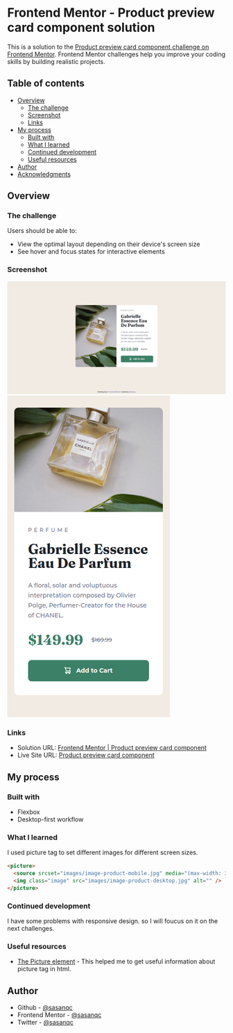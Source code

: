 # Frontend Mentor - Product preview card component solution

This is a solution to the [Product preview card component challenge on Frontend Mentor](https://www.frontendmentor.io/challenges/product-preview-card-component-GO7UmttRfa). Frontend Mentor challenges help you improve your coding skills by building realistic projects.

## Table of contents

- [Overview](#overview)
  - [The challenge](#the-challenge)
  - [Screenshot](#screenshot)
  - [Links](#links)
- [My process](#my-process)
  - [Built with](#built-with)
  - [What I learned](#what-i-learned)
  - [Continued development](#continued-development)
  - [Useful resources](#useful-resources)
- [Author](#author)
- [Acknowledgments](#acknowledgments)

## Overview

### The challenge

Users should be able to:

- View the optimal layout depending on their device's screen size
- See hover and focus states for interactive elements

### Screenshot

![](./screenshot/screenshot-desktop.png)
![](./screenshot/screenshot-mobile.png)

### Links

- Solution URL: [Frontend Mentor | Product preview card component](https://www.frontendmentor.io/solutions/product-preview-card-component-z0BCForI0n)
- Live Site URL: [Product preview card component](https://sasanqc.github.io/product-preview-card-component/)

## My process

### Built with

- Flexbox
- Desktop-first workflow

### What I learned

I used picture tag to set different images for different screen sizes.

```html
<picture>
  <source srcset="images/image-product-mobile.jpg" media="(max-width: 375px)" />
  <img class="image" src="images/image-product-desktop.jpg" alt="" />
</picture>
```

### Continued development

I have some problems with responsive design. so I will foucus on it on the next challenges.

### Useful resources

- [The Picture element](https://developer.mozilla.org/en-US/docs/Web/HTML/Element/picture) - This helped me to get useful information about picture tag in html.

## Author

- Github - [@sasanqc](https://github.com/sasanqc/)
- Frontend Mentor - [@sasanqc](https://www.frontendmentor.io/profile/sasanqc)
- Twitter - [@sasanqc](https://www.twitter.com/sasanqc)

